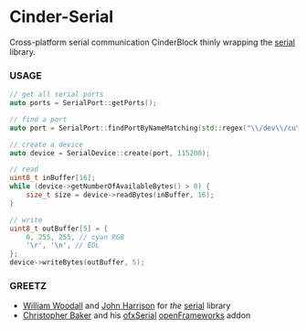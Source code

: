 
# Cinder-Serial
Cross-platform serial communication CinderBlock thinly wrapping the [serial](https://github.com/wjwwood/serial) library.

### USAGE
```C++
// get all serial ports
auto ports = SerialPort::getPorts();

// find a port
auto port = SerialPort::findPortByNameMatching(std::regex("\\/dev\\/cu\\.usbmodem.*"));

// create a device
auto device = SerialDevice::create(port, 115200);

// read
uint8_t inBuffer[16];
while (device->getNumberOfAvailableBytes() > 0) {
    size_t size = device->readBytes(inBuffer, 16);
}

// write
uint8_t outBuffer[5] = {
    0, 255, 255, // cyan RGB
    '\r', '\n', // EOL
};
device->writeBytes(outBuffer, 5);
```

### GREETZ
- [William Woodall](https://github.com/wjwwood) and [John Harrison](https://github.com/ashgti) for _the_ [serial](https://github.com/wjwwood/serial) library
- [Christopher Baker](https://github.com/bakercp) and his [ofxSerial](https://github.com/bakercp/ofxSerial) [openFrameworks](https://github.com/openframeworks/openframeworks) addon
